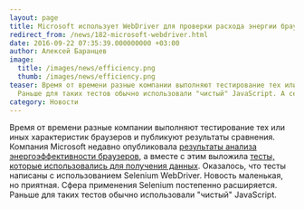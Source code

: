 ```yaml
---
layout: page
title: Microsoft использует WebDriver для проверки расхода энергии браузерами
redirect_from: /news/182-microsoft-webdriver.html
date: 2016-09-22 07:35:39.000000000 +03:00
author: Алексей Баранцев
image:
  title: /images/news/efficiency.png
  thumb: /images/news/efficiency.png
teaser: Время от времени разные компании выполняют тестирование тех или иных характеристик браузеров и публикуют результаты сравнения.
  Раньше для таких тестов обычно использовали "чистый" JavaScript. А сейчас для проведения таких тестов используют Selenium
category: Новости
---
```

Время от времени разные компании выполняют тестирование тех или иных характеристик браузеров и публикуют результаты сравнения. Компания Microsoft недавно опубликовала [результаты анализа энергоэффективности браузеров](https://blogs.windows.com/windowsexperience/2016/09/15/edge-battery-anniversary-update/), а вместе с этим выложила [тесты, которые использовались для получения данных](https://github.com/MicrosoftEdge/BrowserEfficiencyTest). Оказалось, что тесты написаны с использованием Selenium WebDriver. Новость маленькая, но приятная. Сфера применения Selenium постепенно расширяется. Раньше для таких тестов обычно использовали "чистый" JavaScript.
